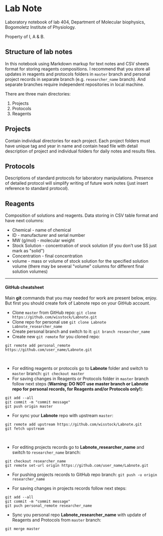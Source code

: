 Lab Note
========

Laboratory notebook of lab 404, Department of Molecular biophysics, Bogomoletz Institute of Physiology.

Property of I, A & B.


## Structure of lab notes
In this notebook using Markdown markup for text notes and CSV sheets format for storing reagents compositions. I recommend that you store all updates in reagents and protocols folders in `master` branch and personal project records in separate branch (e.g. `researcher_name` branch). And separate branches require independent repositories in local machine. 


There are three main directories:
 1. Projects
 2. Protocols
 3. Reagents


## Projects
Contain individual directories for each project.
Each project folders must have unique tag and year in name and contain head file with detail description of project and individual folders for daily notes and results files.

## Protocols
Descriptions of standard protocols for laboratory manipulations. Presence of detailed protocol will simplify writing of future work notes (just insert reference to standard protocol).

## Reagents
Composition of solutions and reagents.
Data storing in CSV table format and have next columns:
 - Chemical - name of chemical
 - ID - manufacturer and serial number
 - MW (g/mol) - molecular weight
 - Stock Solution - concentration of srock solution (if you don't use SS just mark as "solid")
 - Concentration - final concentration
 - volume - mass or volume of stock solution for the specified solution volume (there may be several "volume" columns for different final solution volumes)

---

#### GitHub cheatsheet

Main **git** commands that you may needed for work are present below, enjoy. But first you should create fork of Labnote repo on your GitHub account.


- Clone `master` from GitHub repo: `git clone https://github.com/wisstock/Labnote.git`
- Clone repo for personal use `git clone Labnote Labnote_researcher_name`
- Create personal branch and switch to it: `git branch researcher_name`
- Create new `git remote` for you cloned repo:
```
git remote add personal_remote https://github.com/user_name/Labnote.git
```

&nbsp;

- For editing reagents or protocols go to **Labnote** folder and switch to `master` branch: `git checkout master`
- For saving changes in Reagents or Protocols folder in `master` branch follow next steps (**Warning: DO NOT use master branch or Labnote repo for personal records, for Reagents and/or Protocols only!**):
```
git add --all
git commit -m "commit message"
git push origin master
```

- For sync your **Labnote** repo with upstream `master`:
```
git remote add upstream https://github.com/wisstock/Labnote.git
git fetch upstream
```

&nbsp;

- For editing projects records go to **Labnote_researcher_name** and switch to `researcher_name` branch:
```
git checkout researcher_name
git remote set-url origin https://github.com/user_name/Labnote.git

```

- For pushing projects records to GitHub repo branch:
`git push -u origin researcher_name`

- For saving changes in projects records follow next steps:
```
git add --all
git commit -m "commit message"
git puch personal_remote researcher_name
```
- Sync you personal repo **Labnote_researcher_name** with update of Reagents and Protocols from `master` branch:
```
git merge master
```